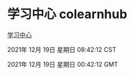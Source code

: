 # 学习中心 colearnhub
[学习中心](http://59.174.25.102:56308/colearnhub/)

2021年 12月 19日 星期日 08:42:12 CST

2021年 12月 19日 星期日 00:42:12 GMT
